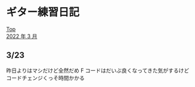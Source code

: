 # ギター練習日記

[Top](../README.md)  
[2022 年 3 月](./202203.md)

## 3/23

昨日よりはマシだけど全然だめ
F コードはだいぶ良くなってきた気がするけどコードチェンジくっそ時間かかる
